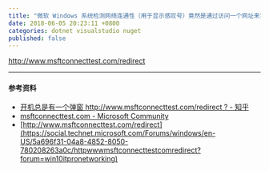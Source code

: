```yaml
---
title: "微软 Windows 系统检测网络连通性（用于显示感叹号）竟然是通过访问一个网址来实现的"
date: 2018-06-05 20:23:11 +0800
categories: dotnet visualstudio nuget
published: false
---
```


http://www.msftconnecttest.com/redirect

---

#### 参考资料

- [开机总是有一个弹窗 http://www.msftconnecttest.com/redirect ? - 知乎](https://www.zhihu.com/question/59865134)
- [msftconnecttest.com - Microsoft Community](https://answers.microsoft.com/en-us/windows/forum/windows_10-networking/msftconnecttestcom/54cd5060-dbd3-4c82-b958-1a8706184a88?auth=1)
- [http://www.msftconnecttest.com/redirect](https://social.technet.microsoft.com/Forums/windows/en-US/5a696f31-04a8-4852-8050-780208263a0c/httpwwwmsftconnecttestcomredirect?forum=win10itpronetworking)
